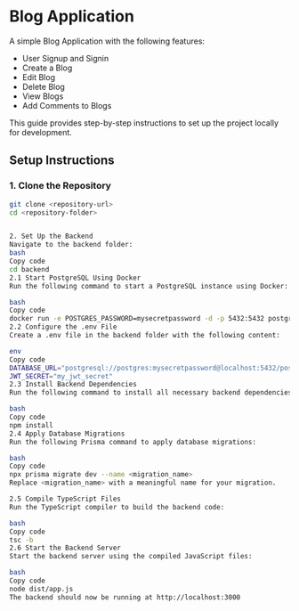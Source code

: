 # Blog Application

A simple Blog Application with the following features:
- User Signup and Signin
- Create a Blog
- Edit Blog
- Delete Blog
- View Blogs
- Add Comments to Blogs

This guide provides step-by-step instructions to set up the project locally for development.

## Setup Instructions

### 1. Clone the Repository

```bash
git clone <repository-url>
cd <repository-folder>


2. Set Up the Backend
Navigate to the backend folder:
bash
Copy code
cd backend
2.1 Start PostgreSQL Using Docker
Run the following command to start a PostgreSQL instance using Docker:

bash
Copy code
docker run -e POSTGRES_PASSWORD=mysecretpassword -d -p 5432:5432 postgres
2.2 Configure the .env File
Create a .env file in the backend folder with the following content:

env
Copy code
DATABASE_URL="postgresql://postgres:mysecretpassword@localhost:5432/postgres"
JWT_SECRET="my_jwt_secret"
2.3 Install Backend Dependencies
Run the following command to install all necessary backend dependencies:

bash
Copy code
npm install
2.4 Apply Database Migrations
Run the following Prisma command to apply database migrations:

bash
Copy code
npx prisma migrate dev --name <migration_name>
Replace <migration_name> with a meaningful name for your migration.

2.5 Compile TypeScript Files
Run the TypeScript compiler to build the backend code:

bash
Copy code
tsc -b
2.6 Start the Backend Server
Start the backend server using the compiled JavaScript files:

bash
Copy code
node dist/app.js
The backend should now be running at http://localhost:3000
